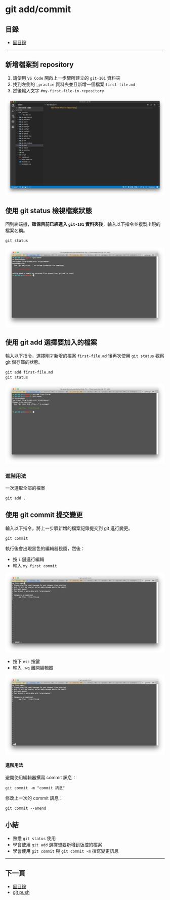 # git add/commit

## 目錄
- [回目錄](../SUMMARY.md)

***


## 新增檔案到 repository

1. 請使用 `VS Code` 開啟上一步驟所建立的 `git-101` 資料夾
2. 找到左側的 `_practie` 資料夾並且新增一個檔案 `first-file.md`
3. 然後輸入文字 `#my-first-file-in-repository`

![](../img/git-add-commit-5.png)

## 使用 git status 檢視檔案狀態

回到終端機，__確保目前已經進入 `git-101` 資料夾後__，輸入以下指令並複製出現的檔案名稱。

```
git status
```

![](../img/git-add-commit-1.png)

## 使用 git add 選擇要加入的檔案

輸入以下指令，選擇剛才新增的檔案 `first-file.md` 後再次使用 `git status` 觀察 git 儲存庫的狀態。

```
git add first-file.md
git status
```

![](../img/git-add-commit-2.png)

### 進階用法

一次選取全部的檔案

```
git add .
```

## 使用 git commit 提交變更

輸入以下指令，將上一步驟新增的檔案記錄提交到 git 進行變更。

```
git commit
```

執行後會出現黑色的編輯器視窗，然後：

- 按 `i` 鍵進行編輯
- 輸入 `my first commit`

![](../img/git-add-commit-3.png)

- 按下 `esc` 按鍵
- 輸入 `:wq` 離開編輯器

![](../img/git-add-commit-4.png)



#### 進階用法

避開使用編輯器撰寫 commit 訊息：

```
git commit -m "commit 訊息"
```

修改上一次的 commit 訊息：

```
git commit --amend
```

## 小結
- 熟悉 `git status` 使用
- 學會使用 `git add` 選擇想要新增到版控的檔案
- 學會使用 `git commit` 與 `git commit -m` 撰寫變更訊息

***

## 下一頁
- [回目錄](../SUMMARY.md)
- [git push](../git-push/index.md)